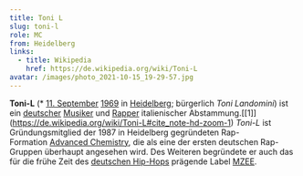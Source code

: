 ```yaml
---
title: Toni L
slug: toni-l
role: MC
from: Heidelberg
links:
  - title: Wikipedia
    href: https://de.wikipedia.org/wiki/Toni-L
avatar: /images/photo_2021-10-15_19-29-57.jpg
---
```

**Toni-L** (* [11. September](https://de.wikipedia.org/wiki/11._September "11\. September") [1969](https://de.wikipedia.org/wiki/1969 "1969") in [Heidelberg](https://de.wikipedia.org/wiki/Heidelberg "Heidelberg"); bürgerlich *Toni Landomini*) ist ein [deutscher](https://de.wikipedia.org/wiki/Deutschland "Deutschland") [Musiker](https://de.wikipedia.org/wiki/Musiker "Musiker") und [Rapper](https://de.wikipedia.org/wiki/Rapper "Rapper") italienischer Abstammung.[\[1]](https://de.wikipedia.org/wiki/Toni-L#cite_note-hd-zoom-1) *Toni-L* ist Gründungsmitglied der 1987 in Heidelberg gegründeten Rap-Formation [Advanced Chemistry](https://de.wikipedia.org/wiki/Advanced_Chemistry "Advanced Chemistry"), die als eine der ersten deutschen Rap-Gruppen überhaupt angesehen wird. Des Weiteren begründete er auch das für die frühe Zeit des [deutschen Hip-Hops](https://de.wikipedia.org/wiki/Deutscher_Hip-Hop "Deutscher Hip-Hop") prägende Label [MZEE](https://de.wikipedia.org/wiki/MZEE "MZEE").